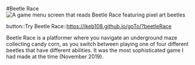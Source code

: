 #Beetle Race
![A game menu screen that reads Beetle Race featuring pixel art beetles](https://ikebot.dev/thumbnails/beetleRace.png)

button::Try Beetle Race::https://ikeb108.github.io/goTo/?beetleRace

Beetle Race is a platformer where you navigate an underground maze collecting candy corn, as you switch between playing one of four different beetles that have different abilities. It was the most sophisticated game I had made at the time (November 2019).